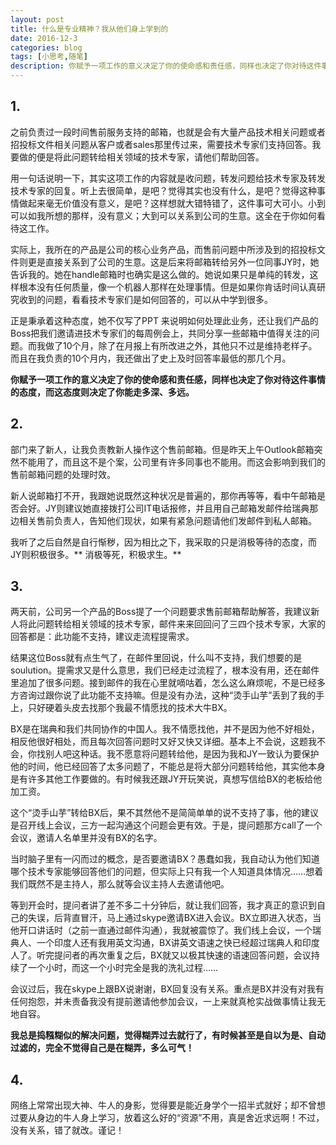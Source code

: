 ```yaml
---
layout: post
title: 什么是专业精神？我从他们身上学到的
date: 2016-12-3
categories: blog
tags: [小思考,随笔]
description: 你赋予一项工作的意义决定了你的使命感和责任感，同样也决定了你对待这件事情的态度，而这态度则决定了你能走多深、多远。
---
```


## 1.
之前负责过一段时间售前服务支持的邮箱，也就是会有大量产品技术相关问题或者招投标文件相关问题从客户或者sales那里传过来，需要技术专家们支持回答。我要做的便是将此问题转给相关领域的技术专家，请他们帮助回答。

用一句话说明一下，其实这项工作的内容就是收问题，转发问题给技术专家及转发技术专家的回复。听上去很简单，是吧？觉得其实也没有什么，是吧？觉得这种事情做起来毫无价值没有意义，是吧？这样想就大错特错了，这件事可大可小。小到可以如我所想的那样，没有意义；大到可以关系到公司的生意。这全在于你如何看待这工作。

实际上，我所在的产品是公司的核心业务产品，而售前问题中所涉及到的招投标文件则更是直接关系到了公司的生意。这是后来将邮箱转给另外一位同事JY时，她告诉我的。她在handle邮箱时也确实是这么做的。她说如果只是单纯的转发，这样根本没有任何质量，像一个机器人那样在处理事情。但是如果你肯话时间认真研究收到的问题，看看技术专家们是如何回答的，可以从中学到很多。

正是秉承着这种态度，她不仅写了PPT 来说明如何处理此业务，还让我们产品的Boss把我们邀请进技术专家们的每周例会上，共同分享一些邮箱中值得关注的问题。而我做了10个月，除了在月报上有所改进之外，其他只不过是维持老样子。而且在我负责的10个月内，我还做出了史上及时回答率最低的那几个月。

**你赋予一项工作的意义决定了你的使命感和责任感，同样也决定了你对待这件事情的态度，而这态度则决定了你能走多深、多远。**

## 2.
部门来了新人，让我负责教新人操作这个售前邮箱。但是昨天上午Outlook邮箱突然不能用了，而且这不是个案，公司里有许多同事也不能用。而这会影响到我们的售前邮箱问题的处理时效。

新人说邮箱打不开，我跟她说既然这种状况是普遍的，那你再等等，看中午邮箱是否会好。JY则建议她直接拨打公司IT电话报修，并且用自己邮箱发邮件给瑞典那边相关售前负责人，告知他们现状，如果有紧急问题请他们发邮件到私人邮箱。

我听了之后自然是自行惭秽，因为相比之下，我采取的只是消极等待的态度，而JY则积极很多。** 消极等死，积极求生。**

## 3.
两天前，公司另一个产品的Boss提了一个问题要求售前邮箱帮助解答，我建议新人将此问题转给相关领域的技术专家，邮件来来回回问了三四个技术专家，大家的回答都是：此功能不支持，建议走流程提需求。

结果这位Boss就有点生气了，在邮件里回说，什么叫不支持，我们想要的是soulution。提需求又是什么意思，我们已经走过流程了，根本没有用，还在邮件里追加了很多问题。接到邮件的我在心里就嘀咕着，怎么这么麻烦呢，不是已经多方咨询过跟你说了此功能不支持嘛。但是没有办法，这种“烫手山芋”丢到了我的手上，只好硬着头皮去找那个我最不情愿找的技术大牛BX。

BX是在瑞典和我们共同协作的中国人。我不情愿找他，并不是因为他不好相处，相反他很好相处，而且每次回答问题时又好又快又详细。基本上不会说，这题我不会，你找别人吧这种话。我不愿意将问题转给他，是因为我和JY一致认为要保护他的时间，他已经回答了太多问题了，不能总是将大部分问题转给他，其实他本身是有许多其他工作要做的。有时候我还跟JY开玩笑说，真想写信给BX的老板给他加工资。

这个“烫手山芋”转给BX后，果不其然他不是简简单单的说不支持了事，他的建议是召开线上会议，三方一起沟通这个问题会更有效。于是，提问题那方call了一个会议，邀请人名单里并没有BX的名字。

当时脑子里有一闪而过的概念，是否要邀请BX？愚蠢如我，我自动认为他们知道哪个技术专家能够回答他们的问题，但实际上只有我一个人知道具体情况……想着我们既然不是主持人，那么就等会议主持人去邀请他吧。

等到开会时，提问者讲了差不多二十分钟后，就让我们回答，我才真正的意识到自己的失误，后背直冒汗，马上通过skype邀请BX进入会议。BX立即进入状态，当他开口讲话时（之前一直通过邮件沟通），我就被震惊了。我们线上会议，一个瑞典人、一个印度人还有我用英文沟通，BX讲英文语速之快已经超过瑞典人和印度人了。听完提问者的再次重复之后，BX就又以极其快速的语速回答问题，会议持续了一个小时，而这一个小时完全是我的洗礼过程……

会议过后，我在skype上跟BX说谢谢，BX回复没有关系。重点是BX并没有对我有任何抱怨，并未责备我没有提前邀请他参加会议，一上来就真枪实战做事情让我无地自容。

**我总是捣糨糊似的解决问题，觉得糊弄过去就行了，有时候甚至是自以为是、自动过滤的，完全不觉得自己是在糊弄，多么可气！**

## 4.
网络上常常出现大神、牛人的身影，觉得要是能近身学个一招半式就好；却不曾想过要从身边的牛人身上学习，放着这么好的“资源”不用，真是舍近求远啊！不过，没有关系，错了就改。谨记！
